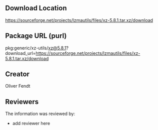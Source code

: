 ## Download Location

https://sourceforge.net/projects/lzmautils/files/xz-5.8.1.tar.xz/download

## Package URL (purl)

pkg:generic/xz-utils/xz@5.8.1?download_url=https://sourceforge.net/projects/lzmautils/files/xz-5.8.1.tar.xz/download

## Creator

Oliver Fendt

## Reviewers

The information was reviewed by:

* add reviewer here
